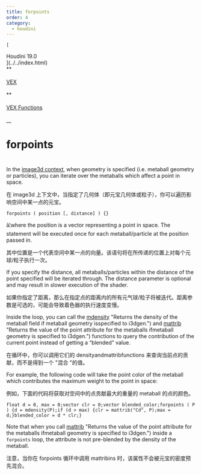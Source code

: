 ```yaml
---
title: forpoints
order: 4
category:
  - houdini
---
```

    
    [  
Houdini 19.0  
](../../index.html)  
**  
[  
VEX  
](../index.html)  
**  
[  
VEX Functions  
](index.html)  
\_\_

# forpoints

#

In the [image3d context](../contexts/image3d.html "Obsolete. Write a program
for use with the i3dgen program to generate 3Dtextures."), when geometry is
specified (i.e. metaball geometry or particles), you can iterate over the
metaballs which affect a point in space.

在 image3d 上下文中，当指定了几何体（即元宝几何体或粒子），你可以遍历影响空间中某一点的元宝。

    forpoints ( position [, distance] ) {}

â¦where the position is a vector representing a point in space. The statement
will be executed once for each metaball/particle at the position passed in.

其中位置是一个代表空间中某一点的向量。该语句将在所传递的位置上对每个元球/粒子执行一次。

If you specify the distance, all metaballs/particles within the distance of
the point specified will be iterated through. The distance parameter is
optional and may result in slower execution of the shader.

如果你指定了距离，那么在指定点的距离内的所有元气球/粒子将被迭代。距离参数是可选的，可能会导致着色器的执行速度变慢。

Inside the loop, you can call the [mdensity](mdensity.html) "Returns the
density of the metaball field if metaball geometry isspecified to i3dgen.")
and [mattrib](mattrib.html) "Returns the value of the point attribute for the
metaballs ifmetaball geometry is specified to i3dgen.") functions to query the
contribution of the current point instead of getting a “blended” value.

在循环中，你可以调用它们的 densityandmattribfunctions 来查询当前点的贡献，而不是得到一个 "混合 "的值。

For example, the following code will take the point color of the metaball
which contributes the maximum weight to the point in space:

例如，下面的代码将获取对空间中的点贡献最大的重量的 metaball 的点的颜色。

    float d = 0, max = 0;vector clr = 0;vector blended_color;forpoints ( P ) {d = mdensity(P);if (d > max) {clr = mattrib("Cd", P);max = d;}blended_color = d * clr;}

Note that when you call [mattrib](mattrib.html) "Returns the value of the point
attribute for the metaballs ifmetaball geometry is specified to i3dgen.")
inside a `forpoints` loop, the attribute is not pre-blended by the density of
the metaball.

注意，当你在 forpoints 循环中调用 mattribins 时，该属性不会被元宝的密度预先混合。
